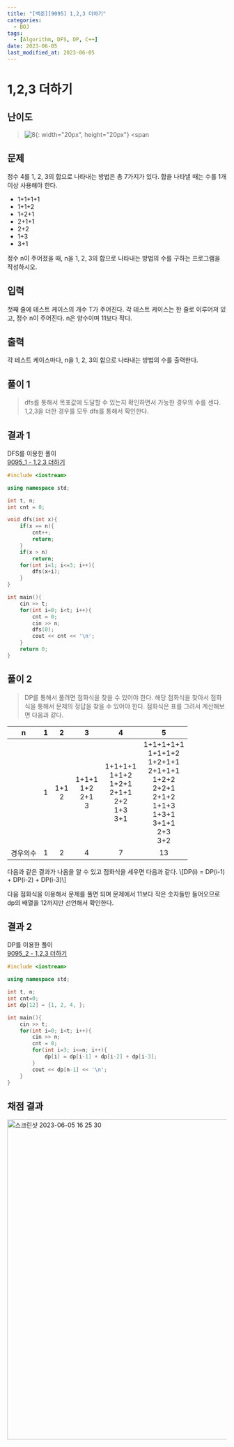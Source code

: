 ```yaml
---
title: "[백준][9095] 1,2,3 더하기"
categories:
  - BOJ
tags:
  - [Algorithm, DFS, DP, C++]
date: 2023-06-05
last_modified_at: 2023-06-05
---
```

# 1,2,3 더하기
## 난이도
> ![8](https://github.com/ihmmaru99/ihmmaru99.github.io/assets/109266664/40f259a0-6d4e-4cfa-a954-225e9b42961f){: width="20px", height="20px"} <span 

## 문제
정수 4를 1, 2, 3의 합으로 나타내는 방법은 총 7가지가 있다. 합을 나타낼 때는 수를 1개 이상 사용해야 한다.
- 1+1+1+1
- 1+1+2
- 1+2+1
- 2+1+1
- 2+2
- 1+3
- 3+1

정수 n이 주어졌을 때, n을 1, 2, 3의 합으로 나타내는 방법의 수를 구하는 프로그램을 작성하시오.
## 입력
첫째 줄에 테스트 케이스의 개수 T가 주어진다. 각 테스트 케이스는 한 줄로 이루어져 있고, 정수 n이 주어진다. n은 양수이며 11보다 작다.
## 출력
각 테스트 케이스마다, n을 1, 2, 3의 합으로 나타내는 방법의 수를 출력한다.

## 풀이 1
> dfs를 통해서 목표값에 도달할 수 있는지 확인하면서 가능한 경우의 수를 센다. 1,2,3을 더한 경우를 모두 dfs를 통해서 확인한다.

## 결과 1
DFS를 이용한 풀이<br>
[9095_1 - 1,2,3 더하기](https://github.com/ihmmaru99/BOJ/blob/main/9095/9095_1.cpp)

```c++
#include <iostream>

using namespace std;

int t, n;
int cnt = 0;

void dfs(int x){
    if(x == n){
        cnt++;
        return;
    }
    if(x > n)
        return;
    for(int i=1; i<=3; i++){
        dfs(x+i);
    }
}

int main(){
    cin >> t;
    for(int i=0; i<t; i++){
        cnt = 0;
        cin >> n;
        dfs(0); 
        cout << cnt << '\n';
    }
    return 0;
}
```

## 풀이 2
> DP를 통해서 풀려면 점화식을 찾을 수 있어야 한다. 해당 점화식을 찾아서 점화식을 통해서 문제의 정답을 찾을 수 있어야 한다.
점화식은 표를 그려서 계산해보면 다음과 같다.

|n|1|2|3|4|5|
|:---:|:---:|:---:|:---:|:---:|:---:|
||1|1+1<br>2|1+1+1<br>1+2<br>2+1<br>3|1+1+1+1<br>1+1+2<br>1+2+1<br>2+1+1<br>2+2<br>1+3<br>3+1|1+1+1+1+1<br>1+1+1+2<br>1+2+1+1<br>2+1+1+1<br>1+2+2<br>2+2+1<br>2+1+2<br>1+1+3<br>1+3+1<br>3+1+1<br>2+3<br>3+2<br>|
|경우의수|1|2|4|7|13|

다음과 같은 결과가 나옴을 알 수 있고 점화식을 세우면 다음과 같다.
\\[DP(i) = DP(i-1) + DP(i-2) + DP(i-3)\\]

다음 점화식을 이용해서 문제를 풀면 되며 문제에서 11보다 작은 숫자들만 들어오므로 dp의 배열을 12까지만 선언해서 확인한다.

## 결과 2
DP를 이용한 풀이<br>
[9095_2 - 1,2,3 더하기](https://github.com/ihmmaru99/BOJ/blob/main/9095/9095_2.cpp)
```c++
#include <iostream>

using namespace std;

int t, n;
int cnt=0;
int dp[12] = {1, 2, 4, };

int main(){
    cin >> t;
    for(int i=0; i<t; i++){
        cin >> n;
        cnt = 0;
        for(int i=3; i<=n; i++){
            dp[i] = dp[i-1] + dp[i-2] + dp[i-3];
        }
        cout << dp[n-1] << '\n';
    }
}
```

## 채점 결과
<img width="733" alt="스크린샷 2023-06-05 16 25 30" src="https://github.com/ihmmaru99/BOJ/assets/109266664/faea924d-71db-475b-b81c-4d9140736b54">


